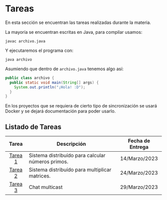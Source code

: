 # Tareas

En esta sección se encuentran las tareas realizadas durante la materia.

La mayoría se encuentran escritas en Java, para compilar usamos:

`javac archivo.java` 

Y ejecutaremos el programa con:

`java archivo`

Asumiendo que dentro de `archivo.java` tenemos algo así:

```java
public class archivo {
  public static void main(String[] args) {
    System.out.println("¡Hola! :D");
  }
}
```

En los proyectos que se requiera de cierto tipo de sincronización se usará 
Docker y se dejará documentación para poder usarlo.

## Listado de Tareas

|       Tarea        | Descripción                                       | Fecha de Entrega |
| :----------------: | ------------------------------------------------- | :--------------: |
| [Tarea 1][tarea-1] | Sistema distribuído para calcular números primos. |  14/Marzo/2023   |
| [Tarea 2][tarea-2] | Sistema distribuído para multiplicar matrices.    |  24/Marzo/2023   |
| [Tarea 3][tarea-3] | Chat multicast                                    |  29/Marzo/2023   |

[tarea-1]: tarea-1/README.md
[tarea-2]: tarea-2/README.md
[tarea-3]: tarea-3/README.md
